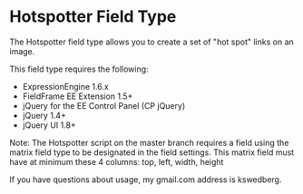 Hotspotter Field Type
=====================

The Hotspotter field type allows you to create a set of "hot spot" links on an image.

This field type requires the following:

* ExpressionEngine 1.6.x
* FieldFrame EE Extension 1.5+
* jQuery for the EE Control Panel (CP jQuery)
* jQuery 1.4+
* jQuery UI 1.8+

Note: The Hotspotter script on the master branch requires a field using the matrix field type to be designated in the field settings. This matrix field must have at minimum these 4 columns: top, left, width, height

If you have questions about usage, my gmail.com address is kswedberg.